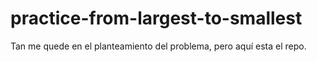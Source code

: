 # practice-from-largest-to-smallest
Tan me quede en el planteamiento del problema, pero aquí esta el repo.
